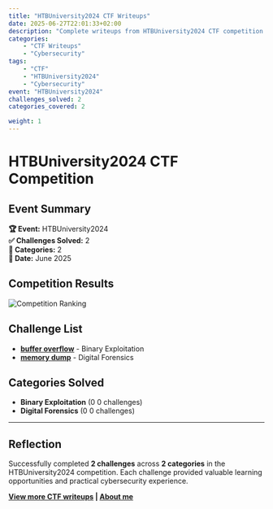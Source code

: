 ```yaml
---
title: "HTBUniversity2024 CTF Writeups"
date: 2025-06-27T22:01:33+02:00
description: "Complete writeups from HTBUniversity2024 CTF competition - 2 challenges solved across 2 categories"
categories:
    - "CTF Writeups"
    - "Cybersecurity"
tags:
    - "CTF"
    - "HTBUniversity2024"
    - "Cybersecurity"
event: "HTBUniversity2024"
challenges_solved: 2
categories_covered: 2

weight: 1
---
```


# HTBUniversity2024 CTF Competition

## Event Summary

**🏆 Event:** HTBUniversity2024  
**✅ Challenges Solved:** 2  
**🎯 Categories:** 2  
**📅 Date:** June 2025

## Competition Results

![Competition Ranking](/images/ctf/htbuniversity2024/rank.png)

## Challenge List

- **[buffer overflow](/ctf/htbuniversity2024/buffer-overflow/)** - Binary Exploitation
- **[memory dump](/ctf/htbuniversity2024/memory-dump/)** - Digital Forensics


## Categories Solved

- **Binary Exploitation** (0
0 challenges)
- **Digital Forensics** (0
0 challenges)

---

## Reflection

Successfully completed **2 challenges** across **2 categories** in the HTBUniversity2024 competition. Each challenge provided valuable learning opportunities and practical cybersecurity experience.

**[View more CTF writeups](/ctf) | [About me](/about)**
